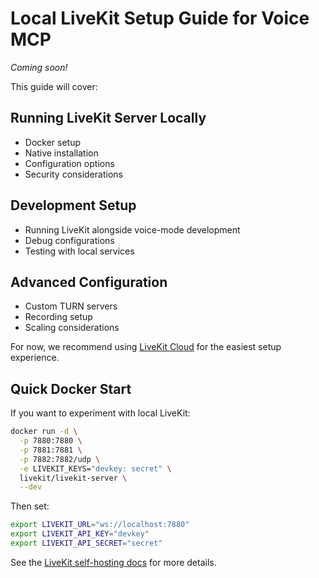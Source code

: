 # Local LiveKit Setup Guide for Voice MCP

*Coming soon!*

This guide will cover:

## Running LiveKit Server Locally

- Docker setup
- Native installation
- Configuration options
- Security considerations

## Development Setup

- Running LiveKit alongside voice-mode development
- Debug configurations
- Testing with local services

## Advanced Configuration

- Custom TURN servers
- Recording setup
- Scaling considerations

For now, we recommend using [LiveKit Cloud](cloud-setup.md) for the easiest setup experience.

## Quick Docker Start

If you want to experiment with local LiveKit:

```bash
docker run -d \
  -p 7880:7880 \
  -p 7881:7881 \
  -p 7882:7882/udp \
  -e LIVEKIT_KEYS="devkey: secret" \
  livekit/livekit-server \
  --dev
```

Then set:
```bash
export LIVEKIT_URL="ws://localhost:7880"
export LIVEKIT_API_KEY="devkey"
export LIVEKIT_API_SECRET="secret"
```

See the [LiveKit self-hosting docs](https://docs.livekit.io/home/self-hosting/vm/) for more details.